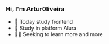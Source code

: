### Hi, I'm Artur0liveira

- 🚀 Today study frontend
- 💙 Study in platform Alura
- 🧑‍💻 Seeking to learn more and more

